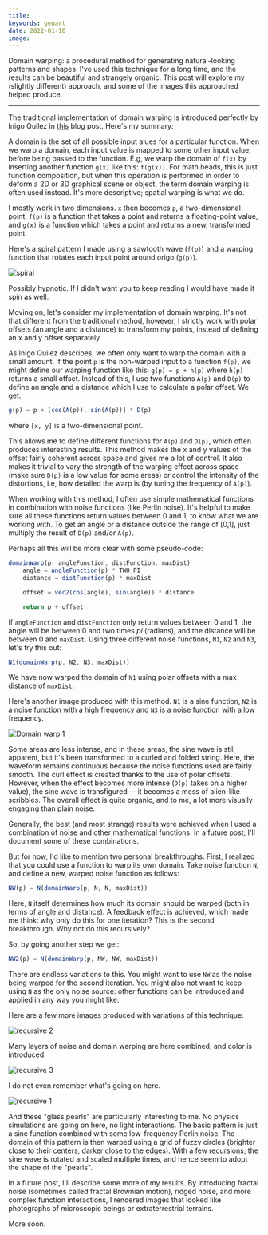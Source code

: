 ```yaml
---
title: 
keywords: genart
date: 2022-01-10
image: 
---
```


Domain warping: a procedural method for generating natural-looking patterns and shapes. I've used this technique for a long time, and the results can be beautiful and strangely organic. This post will explore my (slightly different) approach, and some of the images this approached helped produce.

---

The traditional implementation of domain warping is introduced perfectly by Inigo Quilez in [this](https://www.iquilezles.org/www/articles/warp/warp.htm) blog post. Here's my summary:

A domain is the set of all possible input alues for a particular function. When we warp a domain, each input value is mapped to some other input value, before being passed to the function. E.g, we warp the domain of `f(x)` by inserting another function `g(x)` like this: `f(g(x))`. For math heads, this is just function composition, but when this operation is performed in order to deform a 2D or 3D graphical scene or object, the term domain warping is often used instead. It's more descriptive; spatial warping is what we do.

I mostly work in two dimensions. `x` then becomes `p`, a two-dimensional point. `f(p)` is a function that takes a point and returns a floating-point value, and `g(x)` is a function which takes a point and returns a new, transformed point. 

Here's a spiral pattern I made using a sawtooth wave (`f(p)`) and a warping function that rotates each input point around origo (`g(p)`).

![spiral](/img/posts/domain-warping/simple1.jpg)

Possibly hypnotic. If I didn't want you to keep reading I would have made it spin as well. 

Moving on, let's consider my implementation of domain warping. It's not that different from the traditional method, however, I strictly work with polar offsets (an angle and a distance) to transform my points, instead of defining an x and y offset separately. 

As Inigo Quilez describes, we often only want to warp the domain with a small amount. If the point `p` is the non-warped input to a function `f(p)`, we might define our warping function like this: `g(p) = p + h(p)` where `h(p)` returns a small offset. Instead of this, I use two functions `A(p)` and `D(p)` to define an angle and a distance which I use to calculate a polar offset. We get:

```javascript
g(p) = p + [cos(A(p)), sin(A(p))] * D(p)
```

where `[x, y]` is a two-dimensional point.

This allows me to define different functions for `A(p)` and `D(p)`, which often produces interesting results. This method makes the x and y values of the offset fairly coherent across space and gives me a lot of control. It also makes it trivial to vary the strength of the warping effect across space (make sure `D(p)` is a low value for some areas) or control the intensity of the distortions, i.e, how detailed the warp is (by tuning the frequency of `A(p)`). 

When working with this method, I often use simple mathematical functions in combination with noise functions (like Perlin noise). It's helpful to make sure all these functions return values between 0 and 1, to know what we are working with. To get an angle or a distance outside the range of [0,1], just multiply the result of `D(p)` and/or `A(p)`. 

Perhaps all this will be more clear with some pseudo-code:

```javascript
domainWarp(p, angleFunction, distFunction, maxDist) 
    angle = angleFunction(p) * TWO_PI
    distance = distFunction(p) * maxDist

    offset = vec2(cos(angle), sin(angle)) * distance

    return p + offset
```

If `angleFunction` and `distFunction` only return values between 0 and 1, the angle will be between 0 and two times *pi* (radians), and the distance will be between 0 and `maxDist`. Using three different noise functions, `N1`, `N2` and `N3`, let's try this out:

```javascript
N1(domainWarp(p, N2, N3, maxDist))
```

We have now warped the domain of `N1` using polar offsets with a max distance of `maxDist`. 

Here's another image produced with this method. `N1` is a sine function, `N2` is a noise function with a high frequency and `N3` is a noise function with a low frequency.

![Domain warp 1](/img/posts/domain-warping/simple2.jpg)

Some areas are less intense, and in these areas, the sine wave is still apparent, but it's been transformed to a curled and folded string. Here, the waveform remains continuous because the noise functions used are fairly smooth. The curl effect is created thanks to the use of polar offsets. However, when the effect becomes more intense (`D(p)` takes on a higher value), the sine wave is transfigured -- it becomes a mess of alien-like scribbles. The overall effect is quite organic, and to me, a lot more visually engaging than plain noise.

Generally, the best (and most strange) results were achieved when I used a combination of noise and other mathematical functions. In a future post, I'll document some of these combinations. 

But for now, I'd like to mention two personal breakthroughs. First, I realized that you could use a function to warp its own domain. Take noise function `N`, and define a new, warped noise function as follows:

```javascript
NW(p) = N(domainWarp(p, N, N, maxDist))
```

Here, `N` itself determines how much its domain should be warped (both in terms of angle and distance). A feedback effect is achieved, which made me think: why only do this for one iteration? This is the second breakthrough. Why not do this recursively?

So, by going another step we get:

```javascript
NW2(p) = N(domainWarp(p, NW, NW, maxDist))
```

There are endless variations to this. You might want to use `NW` as the noise being warped for the second iteration. You might also not want to keep using `N` as the only noise source: other functions can be introduced and applied in any way you might like. 

Here are a few more images produced with variations of this technique: 

![recursive 2](/img/posts/domain-warping/recursive2.jpg)

Many layers of noise and domain warping are here combined, and color is introduced.

![recursive 3](/img/posts/domain-warping/recursive3.jpg)

I do not even remember what's going on here.

![recursive 1](/img/posts/domain-warping/recursive1.jpg)

And these "glass pearls" are particularly interesting to me. No physics simulations are going on here, no light interactions. The basic pattern is just a sine function combined with some low-frequency Perlin noise. The domain of this pattern is then warped using a grid of fuzzy circles (brighter close to their centers, darker close to the edges). With a few recursions, the sine wave is rotated and scaled multiple times, and hence seem to adopt the shape of the "pearls".

In a future post, I'll describe some more of my results. By introducing fractal noise (sometimes called fractal Brownian motion), ridged noise, and more complex function interactions, I rendered images that looked like photographs of microscopic beings or extraterrestrial terrains. 

More soon.


